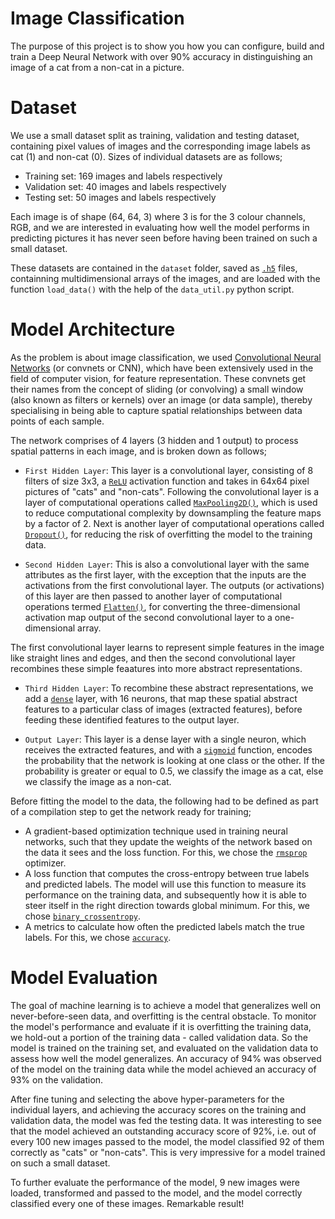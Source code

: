 # Image Classification
The purpose of this project is to show you how you can configure, build and train a Deep Neural Network with over 90% accuracy in distinguishing an image of a cat from a non-cat in a picture. 


# Dataset
We use a small dataset split as training, validation and testing dataset, containing pixel values of images and the corresponding image labels as cat (1) and non-cat (0). Sizes of individual datasets are as follows;
- Training set: 169 images and labels respectively
- Validation set: 40 images and labels respectively
- Testing set: 50 images and labels respectively

Each image is of shape (64, 64, 3) where 3 is for the 3 colour channels, RGB, and we are interested in evaluating how well the model performs in predicting pictures it has never seen before having been trained on such a small dataset.

These datasets are contained in the `dataset` folder, saved as [`.h5`](https://en.wikipedia.org/wiki/Hierarchical_Data_Format) files, containning multidimensional arrays of the images, and are loaded with the  function `load_data()` with the help of the `data_util.py` python script.



# Model Architecture
As the problem is about image classification, we used [Convolutional Neural Networks](https://en.wikipedia.org/wiki/Convolutional_neural_network) (or convnets or CNN), which have been extensively used in the field of computer vision, for feature representation. These convnets get their names from the concept of sliding (or convolving) a small window (also known as filters or kernels) over an image (or data sample), thereby specialising in being able to capture spatial relationships between data points of each sample. 

The network comprises of 4 layers (3 hidden and 1 output) to process spatial patterns in each image, and is broken down as follows;
- `First Hidden Layer`: This layer is a convolutional layer, consisting of 8 filters of size 3x3, a [`ReLU`](https://en.wikipedia.org/wiki/Rectifier_(neural_networks)) activation function and takes in 64x64 pixel pictures of "cats" and "non-cats". Following the convolutional layer is a layer of computational operations called [`MaxPooling2D()`](https://keras.io/api/layers/pooling_layers/max_pooling2d/#maxpooling2d-class), which is used to reduce computational complexity by downsampling the feature maps by a factor of 2. Next is another layer of computational operations called [`Dropout()`](https://www.cs.toronto.edu/~hinton/absps/JMLRdropout.pdf), for reducing the risk of overfitting the model to the training data. 

- `Second Hidden Layer`: This is also a convolutional layer with the same attributes as the first layer, with the exception that the inputs are the activations from the first convolutional layer. The outputs (or activations) of this layer are then passed to another layer of computational operations termed [`Flatten()`](https://stackoverflow.com/questions/43237124/what-is-the-role-of-flatten-in-keras), for converting the three-dimensional activation map output of the second convolutional layer to a one-dimensional array.
 
The first convolutional layer learns to represent simple features in the image like straight lines and edges, and then the second convolutional layer recombines these simple feaatures into more abstract representations.

- `Third Hidden Layer`: To recombine these abstract representations, we add a [`dense`](https://heartbeat.fritz.ai/classification-with-tensorflow-and-dense-neural-networks-8299327a818a) layer, with 16 neurons, that map these spatial abstract features to a particular class of images (extracted features), before feeding these identified features to the output layer.

- `Output Layer`: This layer is a dense layer with a single neuron, which receives the extracted features, and with a [`sigmoid`](https://en.wikipedia.org/wiki/Sigmoid_function) function, encodes the probability that the network is looking at one class or the other. If the probability is greater or equal to 0.5, we classify the image as a cat, else we classify the image as a non-cat.

Before fitting the model to the data, the following had to be defined as part of a compilation step to get the network ready for training;
- A gradient-based optimization technique used in training neural networks, such that they update the weights of the network based on the data it sees and the loss function. For this, we chose the [`rmsprop`](https://en.wikipedia.org/wiki/Stochastic_gradient_descent#RMSProp) optimizer.
- A loss function that computes the cross-entropy between true labels and predicted labels. The model will use this function to measure its performance on the training data, and subsequently how it is able to steer itself in the right direction towards global minimum. For this, we chose [`binary_crossentropy`](https://stackoverflow.com/questions/42081257/why-binary-crossentropy-and-categorical-crossentropy-give-different-performances). 
- A metrics to calculate how often the predicted labels match the true labels. For this, we chose [`accuracy`](https://www.kdnuggets.com/2016/12/best-metric-measure-accuracy-classification-models.html).


# Model Evaluation
The goal of machine learning is to achieve a model that generalizes well on never-before-seen data, and overfitting is the central obstacle. To monitor the model's performance and evaluate if it is overfitting the training data, we hold-out a portion of the training data - called validation data. So the model is trained on the training set, and evaluated on the validation data to assess how well the model generalizes. An accuracy of 94% was observed of the model on the training data while the model achieved an accuracy of 93% on the validation.

After fine tuning and selecting the above hyper-parameters for the individual layers, and achieving the accuracy scores on the training and validation data, the model was fed the testing data. It was interesting to see that the model achieved an outstanding accuracy score of 92%, i.e. out of every 100 new images passed to the model, the model classified 92 of them correctly as "cats" or "non-cats". This is very impressive for a model trained on such a small dataset.

To further evaluate the performance of the model, 9 new images were loaded, transformed and passed to the model, and the model correctly classified every one of these images. Remarkable result!

